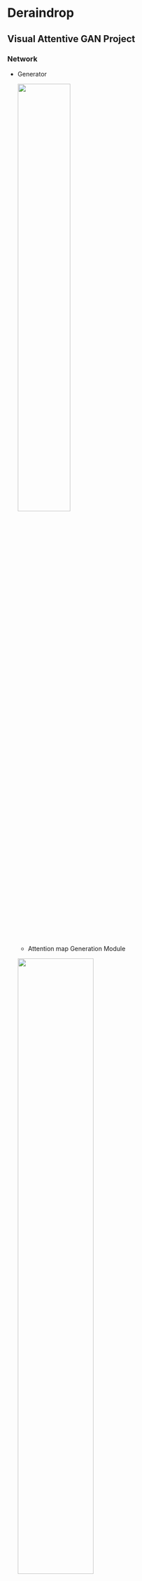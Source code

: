# Deraindrop

## Visual Attentive GAN Project
### Network
- Generator

  <img src="https://user-images.githubusercontent.com/74402562/118164824-7eab1980-b45e-11eb-9b0e-beab280f1db1.png" width="50%" height="50%"></img>

  * Attention map Generation Module    

  <img src="https://user-images.githubusercontent.com/74402562/118443035-61a86c00-b726-11eb-93aa-389e755347d1.png" width="60%" height="60%"></img>
  <img src="https://user-images.githubusercontent.com/74402562/119268728-3692b080-bc2f-11eb-83fd-4f371cd3eba0.png" width="100%" height="100%"></img>

  * Autoencoder - Raindrop Free Generation Module     

  <img src="https://user-images.githubusercontent.com/74402562/118352291-9e942780-b59b-11eb-85ce-ed0ce45f5511.png" width="80%" height="80%"></img>

    <img src="https://user-images.githubusercontent.com/74402562/118352288-9d62fa80-b59b-11eb-8dbe-3c145074c484.png" width="50%" height="50%"></img>
    <img src="https://user-images.githubusercontent.com/74402562/118352290-9e942780-b59b-11eb-85a6-e55ab8c52ad9.png" width="50%" height="50%"></img>
  
- Discriminator

<img src="https://user-images.githubusercontent.com/74402562/118443040-62410280-b726-11eb-9a98-e1587be946ff.png" width="80%" height="80%"></img>
<img src="https://user-images.githubusercontent.com/74402562/118443043-640ac600-b726-11eb-9823-bea25a943c68.png" width="30%" height="30%"></img>

------------------------------------
### Result

- PSNR : 34.83  , SSIM : 0.9788    
<img src="https://user-images.githubusercontent.com/74402562/119271200-81b2c080-bc3b-11eb-9bbc-b313a3dfb37a.png" width="80%" height="80%"></img>

- PSNR : 30.88  , SSIM : 0.9588   
<img src="https://user-images.githubusercontent.com/74402562/119271210-87a8a180-bc3b-11eb-834b-014dc783e70b.png" width="80%" height="80%"></img>

- PSNR : 31.78  , SSIM : 0.9613   
<img src="https://user-images.githubusercontent.com/74402562/119271207-86777480-bc3b-11eb-9a86-c108302ebc49.png" width="80%" height="80%"></img>

- PSNR : 33.42  , SSIM : 0.9680   
<img src="https://user-images.githubusercontent.com/74402562/119271212-88413800-bc3b-11eb-98a5-231471d2c1d9.png" width="80%" height="80%"></img>

- PSNR : 33.59  , SSIM : 0.9697   
<img src="https://user-images.githubusercontent.com/74402562/119271209-87a8a180-bc3b-11eb-9d35-19114b758865.png" width="80%" height="80%"></img>

- PSNR : 35.36  , SSIM : 0.9792   
<img src="https://user-images.githubusercontent.com/74402562/119271211-88413800-bc3b-11eb-987a-77c058f0aba5.png" width="80%" height="80%"></img>

---------------------------
### Result of Object Detection
<img src="https://user-images.githubusercontent.com/74402562/117578056-7e8ddf80-b127-11eb-9cb4-a5bca46e6b91.png" width="40%" height="40%"></img>

<img src="https://user-images.githubusercontent.com/74402562/117578057-80f03980-b127-11eb-8fca-39e23c05ed17.png" width="40%" height="40%"></img>

-----------------------------
### References

- LSGAN : https://arxiv.org/pdf/1611.04076.pdf
- SRGAN : https://arxiv.org/pdf/1609.04802.pdf
- RCAN(Image Super-Resolution Using Very Deep Residual Channel Attention Networks) : https://arxiv.org/pdf/1807.02758.pdf
- pix2pix : https://arxiv.org/pdf/1611.07004.pdf
- Neural style transfer : https://arxiv.org/pdf/1508.06576v2.pdf
- Loss Functions for Image Restoration with Neural Networks : https://arxiv.org/pdf/1511.08861.pdf
